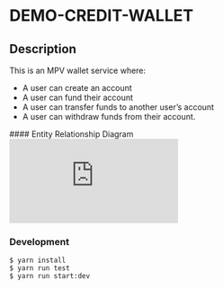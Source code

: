 # DEMO-CREDIT-WALLET

## Description 
This is an MPV wallet service where:

* A user can create an account
* A user can fund their account
* A user can transfer funds to another user’s account
* A user can withdraw funds from their account.


#### Entity Relationship Diagram
![E-R diagram](https://app.diagrams.net/index.html#G1hM14WL3M-wtEgES-6o-M1m8TsFcM3BF_)

### Development
```
$ yarn install
$ yarn run test
$ yarn run start:dev

```

